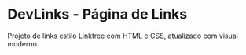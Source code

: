 # DevLinks - Página de Links
Projeto de links estilo Linktree com HTML e CSS, atualizado com visual moderno.